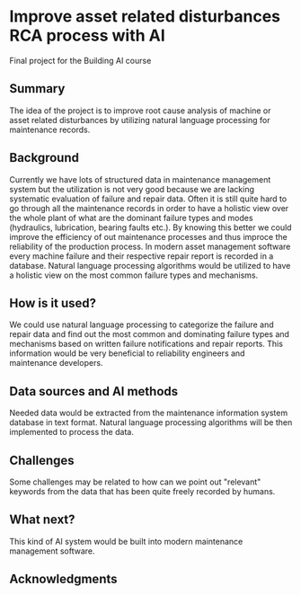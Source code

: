 
# Improve asset related disturbances RCA process with AI

Final project for the Building AI course

## Summary

The idea of the project is to improve root cause analysis of machine or asset related disturbances by utilizing natural language processing for maintenance records. 


## Background

Currently we have lots of structured data in maintenance management system but the utilization is not very good because we are lacking systematic evaluation of failure and repair data. Often it is still quite hard to go through all the maintenance records in order to have a holistic view over the whole plant of what are the dominant failure types and modes (hydraulics, lubrication, bearing faults etc.). By knowing this better we could improve the efficiency of out maintenance processes and thus improce the reliability of the production process. In modern asset management software every machine failure and their respective repair report is recorded in a database. Natural language processing algorithms would be utilized to have a holistic view on the most common failure types and mechanisms.


## How is it used?

We could use natural language processing to categorize the failure and repair data and find out the most common and dominating failure types and mechanisms based on written failure notifications and repair reports. This information would be very beneficial to reliability engineers and maintenance developers.


## Data sources and AI methods

Needed data would be extracted from the maintenance information system database in text format. Natural language processing algorithms will be then implemented to process the data.

## Challenges

Some challenges may be related to how can we point out "relevant" keywords from the data that has been quite freely recorded by humans.

## What next?

This kind of AI system would be built into modern maintenance management software.

## Acknowledgments

